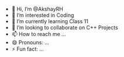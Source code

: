 - 👋 Hi, I’m @AkshayRH
- 👀 I’m interested in Coding
- 🌱 I’m currently learning Class 11
- 💞️ I’m looking to collaborate on C++ Projects
- 📫 How to reach me ...
- 😄 Pronouns: ...
- ⚡ Fun fact: ...

<!---
AkshayRH/AkshayRH is a ✨ special ✨ repository because its `README.md` (this file) appears on your GitHub profile.
You can click the Preview link to take a look at your changes.
--->
